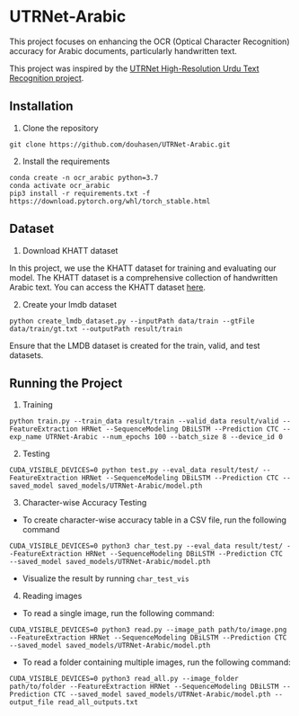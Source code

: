 # UTRNet-Arabic

This project focuses on enhancing the OCR (Optical Character Recognition) accuracy for Arabic documents, particularly handwritten text. 

This project was inspired by the [UTRNet High-Resolution Urdu Text Recognition project](https://github.com/abdur75648/UTRNet-High-Resolution-Urdu-Text-Recognition).

## Installation
1. Clone the repository
```
git clone https://github.com/douhasen/UTRNet-Arabic.git
```

2. Install the requirements
```
conda create -n ocr_arabic python=3.7
conda activate ocr_arabic
pip3 install -r requirements.txt -f https://download.pytorch.org/whl/torch_stable.html
```

## Dataset
1. Download KHATT dataset  

In this project, we use the KHATT dataset for training and evaluating our model. The KHATT dataset is a comprehensive collection of handwritten Arabic text.
You can access the KHATT dataset [here](https://khatt.ideas2serve.net/).

2. Create your lmdb dataset
```
python create_lmdb_dataset.py --inputPath data/train --gtFile data/train/gt.txt --outputPath result/train
```
Ensure that the LMDB dataset is created for the train, valid, and test datasets.

## Running the Project

1. Training
```
python train.py --train_data result/train --valid_data result/valid --FeatureExtraction HRNet --SequenceModeling DBiLSTM --Prediction CTC --exp_name UTRNet-Arabic --num_epochs 100 --batch_size 8 --device_id 0
```

2. Testing
```
CUDA_VISIBLE_DEVICES=0 python test.py --eval_data result/test/ --FeatureExtraction HRNet --SequenceModeling DBiLSTM --Prediction CTC --saved_model saved_models/UTRNet-Arabic/model.pth
```

3. Character-wise Accuracy Testing
* To create character-wise accuracy table in a CSV file, run the following command

```
CUDA_VISIBLE_DEVICES=0 python3 char_test.py --eval_data result/test/ --FeatureExtraction HRNet --SequenceModeling DBiLSTM --Prediction CTC  --saved_model saved_models/UTRNet-Arabic/model.pth
```

* Visualize the result by running ```char_test_vis```

4. Reading images
* To read a single image, run the following command:

```
CUDA_VISIBLE_DEVICES=0 python3 read.py --image_path path/to/image.png --FeatureExtraction HRNet --SequenceModeling DBiLSTM --Prediction CTC  --saved_model saved_models/UTRNet-Arabic/model.pth
```

* To read a folder containing multiple images, run the following command:

```
CUDA_VISIBLE_DEVICES=0 python3 read_all.py --image_folder path/to/folder --FeatureExtraction HRNet --SequenceModeling DBiLSTM --Prediction CTC --saved_model saved_models/UTRNet-Arabic/model.pth --output_file read_all_outputs.txt
```

